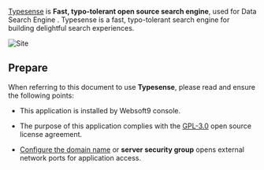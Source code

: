[Typesense](https://typesense.org/) is **Fast, typo-tolerant open source search engine**, used for Data Search Engine . Typesense is a fast, typo-tolerant search engine for building delightful search experiences.


![Site](https://libs.websoft9.com/Websoft9/DocsPicture/zh/typesense/typesense-gui-websoft9.jpg)


## Prepare

When referring to this document to use **Typesense**, please read and ensure the following points:

- This application is installed by Websoft9 console.

- The purpose of this application complies with the [GPL-3.0](https://opensource.org/licenses/GPL-3.0) open source license agreement.

- [Configure the domain name](./domain-set) or **server security group** opens external network ports for application access.